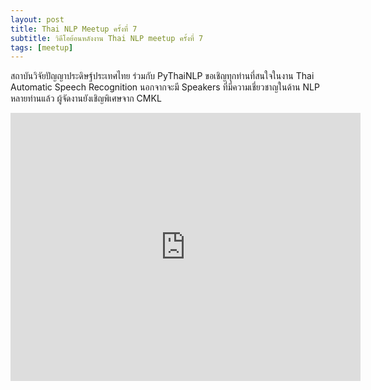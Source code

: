 ```yaml
---
layout: post
title: Thai NLP Meetup ครั้งที่ 7
subtitle: วิดีโอย้อนหลังงาน Thai NLP meetup ครั้งที่ 7
tags: [meetup]
---
```


สถาบันวิจัยปัญญาประดิษฐ์ประเทศไทย ร่วมกับ PyThaiNLP ขอเชิญทุกท่านที่สนใจในงาน Thai Automatic Speech Recognition นอกจากจะมี Speakers ที่มี่ความเชี่ยวชาญในด้าน NLP หลายท่านแล้ว ผู้จัดงานยังเชิญพิเศษจาก CMKL

<iframe src="https://www.facebook.com/plugins/video.php?height=314&href=https%3A%2F%2Fweb.facebook.com%2FAIResearch.in.th%2Fvideos%2F1474022956330608%2F&show_text=true&width=560&t=0" width="560" height="429" style="border:none;overflow:hidden" scrolling="no" frameborder="0" allowfullscreen="true" allow="autoplay; clipboard-write; encrypted-media; picture-in-picture; web-share" allowFullScreen="true"></iframe>
